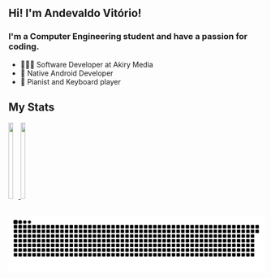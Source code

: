 <!-- https://github.com/anuraghazra/github-readme-stats -->

## Hi! I'm Andevaldo Vitório!

### I'm a Computer Engineering student and have a passion for coding.
- 👩🏾‍💻  Software Developer at Akiry Media
- 📱  Native Android Developer
- 🎹  Pianist and Keyboard player


## My Stats
<div style="display:flex;align-items:center;">
  <a href="https://github.com/andel-vitorio">
  <img height="150em" width="45%" src="https://github-readme-stats.vercel.app/api?username=andel-vitorio&show_icons=true&theme=radical&include_all_commits=true&count_private=true"/>
  <img height="150em" width="45%" src="https://github-readme-stats.vercel.app/api/top-langs/?username=andel-vitorio&layout=compact&langs_count=7&theme=radical&count_private=true"/>
</div>

  <!--
<div style="display: inline_block"><br>
  <img align="center" alt="Andel-C" height="30" width="40" src="https://cdn.jsdelivr.net/gh/devicons/devicon/icons/c/c-original.svg">
  <img align="center" alt="Andel-C++" height="30" width="40" src="https://cdn.jsdelivr.net/gh/devicons/devicon/icons/cplusplus/cplusplus-original.svg">
  <img align="center" alt="Andel-Java" height="30" width="40" src="https://cdn.jsdelivr.net/gh/devicons/devicon/icons/java/java-original.svg">
  <img align="center" alt="Andel-Python" height="30" width="40" src="https://cdn.jsdelivr.net/gh/devicons/devicon/icons/python/python-original.svg">
  <img align="center" alt="Andel-Android" height="30" width="40" src="https://cdn.jsdelivr.net/gh/devicons/devicon/icons/android/android-original.svg">
</div>
  -->
  ##
  
![Snake animation](https://github.com/andel-vitorio/andel-vitorio/blob/output/github-contribution-grid-snake.svg)
